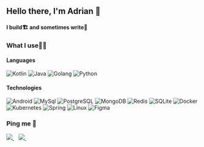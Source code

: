 ## Hello there, I'm Adrian 👋
#### I build🏗️ and sometimes write📝

### What I use🧑‍💻
#### Languages
![Kotlin](https://img.shields.io/badge/-Kotlin-000?&logo=Kotlin&style=for-the-badge)
![Java](https://img.shields.io/badge/-Java-000?&logo=Java&style=for-the-badge)
![Golang](https://img.shields.io/badge/-Golang-000?&logo=Go&style=for-the-badge)
![Python](https://img.shields.io/badge/-Python-000?&logo=Python&style=for-the-badge)

#### Technologies
![Android](https://img.shields.io/badge/-Android-000?&logo=Android&style=for-the-badge)
![MySql](https://img.shields.io/badge/-MySql-000?&logo=MySql&style=for-the-badge)
![PostgreSQL](https://img.shields.io/badge/-PostgreSQL-000?&logo=PostgreSQL&style=for-the-badge)
![MongoDB](https://img.shields.io/badge/-MongoDB-000?&logo=MongoDB&style=for-the-badge)
![Redis](https://img.shields.io/badge/-Redis-000?&logo=Redis&style=for-the-badge)
![SQLite](https://img.shields.io/badge/-SQLite-000?&logo=SQLite&style=for-the-badge)
![Docker](https://img.shields.io/badge/-Docker-000?&logo=Docker&style=for-the-badge)
![Kubernetes](https://img.shields.io/badge/-Kubernetes-000?&logo=Kubernetes&style=for-the-badge)
![Spring](https://img.shields.io/badge/-Spring-000?&logo=Spring&style=for-the-badge)
![Linux](https://img.shields.io/badge/-Linux-000?&logo=Linux&style=for-the-badge)
![Figma](https://img.shields.io/badge/-Figma-000?&logo=Figma&style=for-the-badge)


### Ping me 💬
<p align="left">
 <a href="https://www.linkedin.com/in/adriankimutai/">
    <img src="https://img.shields.io/badge/linkedin-%230077B5.svg?&style=for-the-badge&logo=linkedin&logoColor=white" />
  </a>&nbsp;&nbsp;
  <a href="mailto:adriankimutai5@gmail.com">
    <img src="https://img.shields.io/badge/Gmail-D14836?style=for-the-badge&logo=gmail&logoColor=white" />
  </a>&nbsp;&nbsp;
 <!--
  <a href="https://adriankim.hashnode.dev/">
    <img src="https://img.shields.io/badge/Medium-2962FF?style=for-the-badge&logo=Medium&logoColor=white" />
  </a>&nbsp;&nbsp;
 </p>
 -->
 
